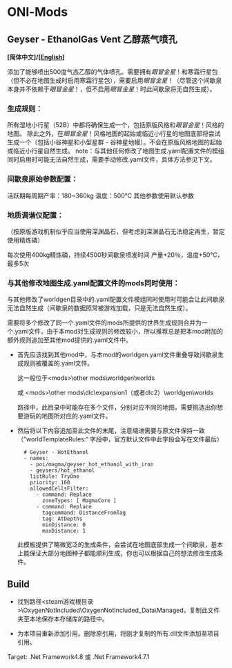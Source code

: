 # ONl-Mods

## Geyser - EthanolGas Vent 乙醇蒸气喷孔

**[简体中文]/[[English](HotEthanol/README_en.md)]**

添加了能够喷出500度气态乙醇的气体喷孔。需要拥有*眼冒金星*！和寒霜行星包（但不必在地图生成时启用寒霜行星包），需要启用*眼冒金星*！（尽管这个间歇泉本身并不依赖于*眼冒金星*！，但不启用*眼冒金星*！时此间歇泉将无自然生成）。

### 生成规则：

所有湿地小行星（52B）中都将确保生成一个，包括原版风格和*眼冒金星*！风格的地图。
除此之外，在*眼冒金星*！风格地图的起始或临近小行星的地图底部将尝试生成一个（包括小谷神星和小型星群 - 谷神星地幔）。不会在原版风格地图的起始或临近小行星自然生成。
note：与其他任何修改了地图生成.yaml配置文件的模组同时启用时可能无法自然生成，需要手动修改.yaml文件，具体方法参见下文。

### 间歇泉原始参数配置：

活跃期每周期产率：180~360kg
温度：500℃
其他参数使用默认参数

### 地质调谐仪配置：

（按原版游戏机制似乎应当使用深渊晶石，但考虑到深渊晶石无法稳定再生，暂定使用精炼磷）

每次使用400kg精炼磷，持续4500秒间歇泉喷发时间
产量+20％，温度+50℃，最多5次

### 与其他修改地图生成.yaml配置文件的mods同时使用：

与其他修改了worldgen目录中的.yaml配置文件模组同时使用时可能会让此间歇泉无法自然生成（间歇泉的数据照常被游戏加载，只是无法自然生成）。

需要将多个修改了同一个.yaml文件的mods所提供的世界生成规则合并为一个.yaml文件，由于本mod对生成规则的修改较小，所以推荐总是把本mod附加的额外规则追加至其他mod提供的.yaml文件中。

- 首先应该找到其他mod中，与本mod的worldgen.yaml文件重叠导致间歇泉生成规则被覆盖的.yaml文件。
  
  这一般位于\<mods>\other mods\worldgen\worlds
  
  或 \<mods>\other mods\dlc\expansion1（或者dlc2）\worldgen\worlds
  
  路径中，此目录中可能存在多个文件，分别对应不同的地图，需要挑选出你想要游玩的地图所对应的.yaml文件。

- 然后将以下内容追加至此文件的末尾，注意缩进需要与原文件保持一致（”worldTemplateRules:“ 字段中，官方默认文件中此字段会写在文件最后）
  
  ```
    # Geyser - HotEthanol
    - names:
      - poi/magma/geyser_hot_ethanol_with_iron
      - geysers/hot_ethanol
      listRule: TryOne
      priority: 160
      allowedCellsFilter:
        - command: Replace
          zoneTypes: [ MagmaCore ]
        - command: Replace
          tagcommand: DistanceFromTag
          tag: AtDepths
          minDistance: 0
          maxDistance: 1
  ```
  
  此模板提供了略微宽泛的生成条件，会尝试在地图底部生成一个间歇泉，基本上能保证大部分地图种子都能顺利生成，你也可以根据自己的想法修改生成条件。

## Build

* 找到路径\<steam游戏根目录>\OxygenNotIncluded\OxygenNotIncluded_Data\Managed，复制此文件夹至本地保存本存储库的路径中。

* 为本项目重新添加引用。删除原引用，将刚才复制的所有.dll文件添加至项目引用。

Target: .Net Framework4.8 或 .Net Framework4.7.1
